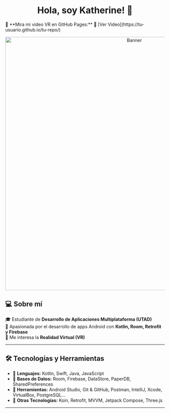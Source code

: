 <h1 align="center">Hola, soy Katherine! 👋</h1>
🎥 **Mira mi video VR en GitHub Pages:**  
🔗 [Ver Video](https://tu-usuario.github.io/tu-repo/)

<p align="center">
  <img src="https://github.com/KatherineKKC/KatherineKKC/blob/8ccda959a62045f5411b02198987e919b3ed2296/Dise%C3%B1o%20sin%20t%C3%ADtulo.svg"alt="Banner" width="800"/>
</p>

## 💻 Sobre mí  
🎓 Estudiante de **Desarrollo de Aplicaciones Multiplataforma (UTAD)**  
📱 Apasionada por el desarrollo de apps Android con **Kotlin, Room, Retrofit y Firebase**  
🎨 Me interesa la **Realidad Virtual (VR)**  

---

## 🛠 Tecnologías y Herramientas  
- 🔹 **Lenguajes:** Kotlin, Swift, Java, JavaScript  
- 🔹 **Bases de Datos:** Room, Firebase, DataStore, PaperDB, SharedPreferences  
- 🔹 **Herramientas:** Android Studio, Git & GitHub, Postman, IntelliJ, Xcode, VirtualBox, PostgreSQL...
- 🔹 **Otras Tecnologías:** Koin, Retrofit, MVVM, Jetpack Compose, Three.js  

---

